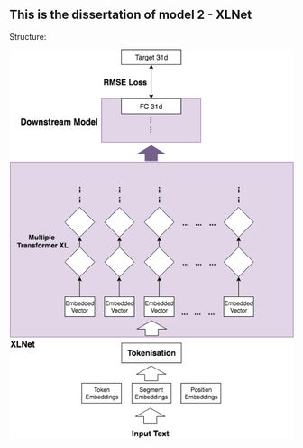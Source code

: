  ## This is the dissertation of model 2 - XLNet



Structure:

![image](https://github.com/ccalvin97/calvin-s-project/blob/master/dissetation_model2/xlnet_structure.png)
